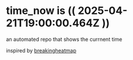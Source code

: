 # time_now is (( 2025-04-21T19:00:00.464Z ))

an automated repo that shows the currnent time

inspired by [breakingheatmap](https://github.com/breakingheatmap/breakingheatmap)